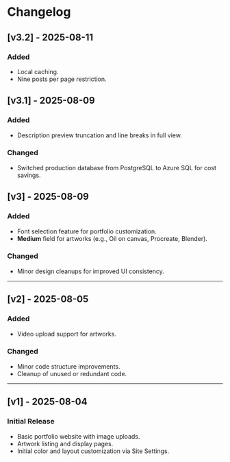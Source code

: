# Changelog

## [v3.2] - 2025-08-11
### Added
- Local caching.
- Nine posts per page restriction.

## [v3.1] - 2025-08-09
### Added
- Description preview truncation and line breaks in full view.
### Changed
- Switched production database from PostgreSQL to Azure SQL for cost savings.

## [v3] - 2025-08-09
### Added
- Font selection feature for portfolio customization.
- **Medium** field for artworks (e.g., Oil on canvas, Procreate, Blender).

### Changed
- Minor design cleanups for improved UI consistency.

---

## [v2] - 2025-08-05
### Added
- Video upload support for artworks.

### Changed
- Minor code structure improvements.
- Cleanup of unused or redundant code.

---

## [v1] - 2025-08-04
### Initial Release
- Basic portfolio website with image uploads.
- Artwork listing and display pages.
- Initial color and layout customization via Site Settings.
